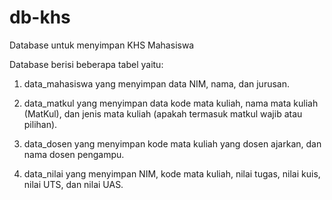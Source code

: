 # db-khs
Database untuk menyimpan KHS Mahasiswa


Database berisi beberapa tabel yaitu:


1. data_mahasiswa yang menyimpan data NIM, nama, dan jurusan.

2. data_matkul yang menyimpan data kode mata kuliah, nama mata kuliah (MatKul), dan jenis mata kuliah (apakah termasuk matkul wajib atau pilihan).

3. data_dosen yang menyimpan kode mata kuliah yang dosen ajarkan, dan nama dosen pengampu.

4. data_nilai yang menyimpan NIM, kode mata kuliah, nilai tugas, nilai kuis, nilai UTS, dan nilai UAS.
